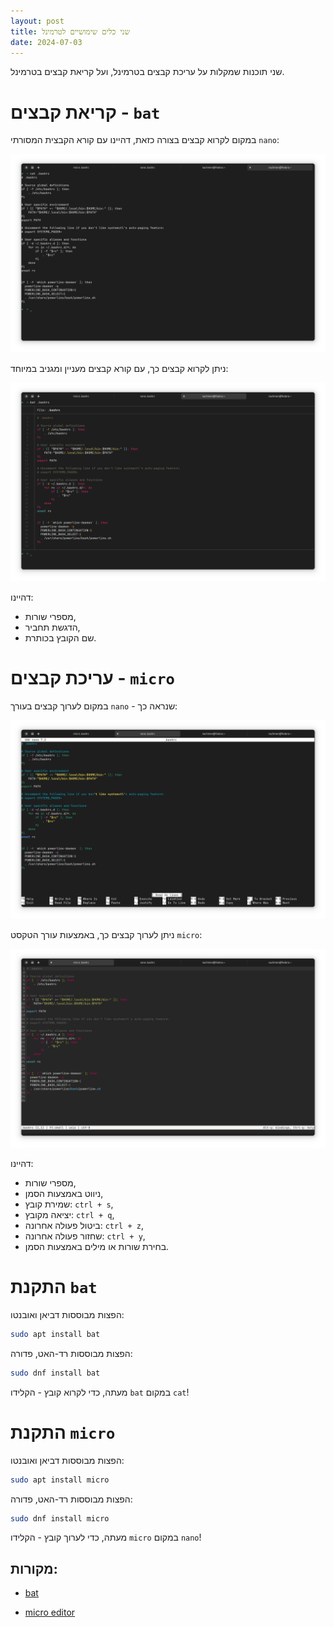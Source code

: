 ```yaml
---
layout: post
title: שני כלים שימושיים לטרמינל
date: 2024-07-03
---
```

שני תוכנות שמקלות על עריכת קבצים בטרמינל, ועל קריאת קבצים בטרמינל.

# קריאת קבצים - `bat`
במקום לקרוא קבצים בצורה כזאת, דהיינו עם קורא הקבצית המסורתי `nano`:

![cat](/assets/cat.png)

ניתן לקרוא קבצים כך, עם קורא קבצים מעניין ומגניב במיוחד:

![bat](/assets/bat.png)

דהיינו:

- מספרי שורות,
- הדגשת תחביר,
- שם הקובץ בכותרת.

# עריכת קבצים - `micro`
במקום לערוך קבצים בעורך `nano` - שנראה כך:

![nano](/assets/nano.png)

ניתן לערוך קבצים כך, באמצעות עורך הטקסט `micro`:

![micro](/assets/micro.png)

דהיינו:

- מספרי שורות,
- ניווט באמצעות הסמן,
- שמירת קובץ: `ctrl + s`,
- יציאה מקובץ: `ctrl + q`,
- ביטול פעולה אחרונה: `ctrl + z`,
- שחזור פעולה אחרונה: `ctrl + y`,
- בחירת שורות או מילים באמצעות הסמן.

# התקנת `bat`
הפצות מבוססות דביאן ואובנטו:

```sh
sudo apt install bat
```

הפצות מבוססות רד-האט, פדורה:

```sh
sudo dnf install bat
```

מעתה, כדי לקרוא קובץ - הקלידו `bat` במקום `cat`!

# התקנת `micro`
הפצות מבוססות דביאן ואובנטו:

```sh
sudo apt install micro
```

הפצות מבוססות רד-האט, פדורה:

```sh
sudo dnf install micro
```

מעתה, כדי לערוך קובץ - הקלידו `micro` במקום `nano`!

## מקורות:

- [bat](https://github.com/sharkdp/bat)

- [micro editor](https://micro-editor.github.io)
